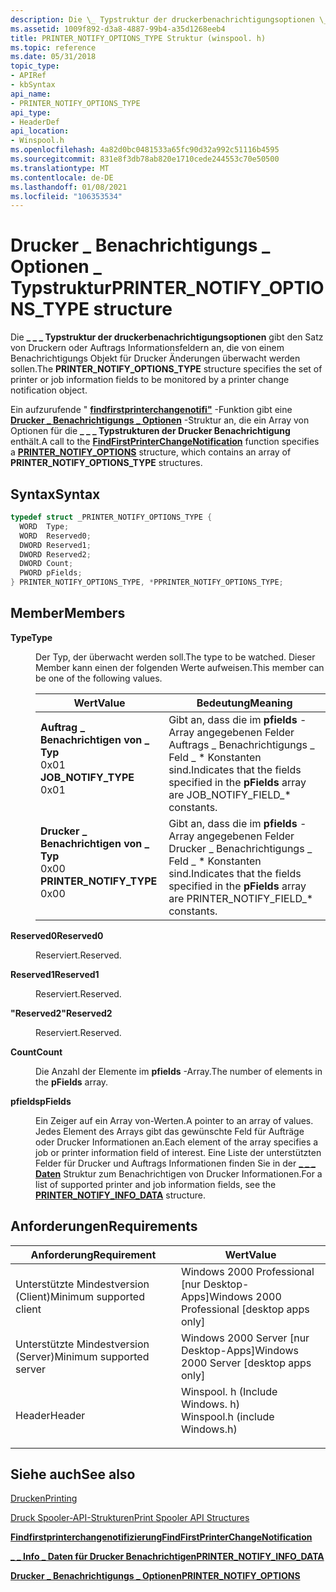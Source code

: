```yaml
---
description: Die \_ Typstruktur der druckerbenachrichtigungsoptionen \_ \_ gibt den Satz von Druckern oder Auftrags Informationsfeldern an, die von einem Benachrichtigungs Objekt für Drucker Änderungen überwacht werden sollen. Ein aufzurufende "findfirstprinterchangenotifi"-Funktion gibt eine Drucker \_ Benachrichtigungs \_ Optionen-Struktur an, die ein Array von Optionen für die \_ \_ Typstrukturen der Drucker Benachrichtigung enthält \_ .
ms.assetid: 1009f892-d3a8-4887-99b4-a35d1268eeb4
title: PRINTER_NOTIFY_OPTIONS_TYPE Struktur (winspool. h)
ms.topic: reference
ms.date: 05/31/2018
topic_type:
- APIRef
- kbSyntax
api_name:
- PRINTER_NOTIFY_OPTIONS_TYPE
api_type:
- HeaderDef
api_location:
- Winspool.h
ms.openlocfilehash: 4a82d0bc0481533a65fc90d32a992c51116b4595
ms.sourcegitcommit: 831e8f3db78ab820e1710cede244553c70e50500
ms.translationtype: MT
ms.contentlocale: de-DE
ms.lasthandoff: 01/08/2021
ms.locfileid: "106353534"
---
```

# <a name="printer_notify_options_type-structure"></a><span data-ttu-id="a7525-103">Drucker \_ Benachrichtigungs \_ Optionen \_ Typstruktur</span><span class="sxs-lookup"><span data-stu-id="a7525-103">PRINTER\_NOTIFY\_OPTIONS\_TYPE structure</span></span>

<span data-ttu-id="a7525-104">Die **\_ \_ \_ Typstruktur der druckerbenachrichtigungsoptionen** gibt den Satz von Druckern oder Auftrags Informationsfeldern an, die von einem Benachrichtigungs Objekt für Drucker Änderungen überwacht werden sollen.</span><span class="sxs-lookup"><span data-stu-id="a7525-104">The **PRINTER\_NOTIFY\_OPTIONS\_TYPE** structure specifies the set of printer or job information fields to be monitored by a printer change notification object.</span></span>

<span data-ttu-id="a7525-105">Ein aufzurufende " [**findfirstprinterchangenotifi"**](findfirstprinterchangenotification.md) -Funktion gibt eine [**Drucker \_ Benachrichtigungs \_ Optionen**](printer-notify-options.md) -Struktur an, die ein Array von Optionen für die **\_ \_ \_ Typstrukturen der Drucker Benachrichtigung** enthält.</span><span class="sxs-lookup"><span data-stu-id="a7525-105">A call to the [**FindFirstPrinterChangeNotification**](findfirstprinterchangenotification.md) function specifies a [**PRINTER\_NOTIFY\_OPTIONS**](printer-notify-options.md) structure, which contains an array of **PRINTER\_NOTIFY\_OPTIONS\_TYPE** structures.</span></span>

## <a name="syntax"></a><span data-ttu-id="a7525-106">Syntax</span><span class="sxs-lookup"><span data-stu-id="a7525-106">Syntax</span></span>


```C++
typedef struct _PRINTER_NOTIFY_OPTIONS_TYPE {
  WORD  Type;
  WORD  Reserved0;
  DWORD Reserved1;
  DWORD Reserved2;
  DWORD Count;
  PWORD pFields;
} PRINTER_NOTIFY_OPTIONS_TYPE, *PPRINTER_NOTIFY_OPTIONS_TYPE;
```



## <a name="members"></a><span data-ttu-id="a7525-107">Member</span><span class="sxs-lookup"><span data-stu-id="a7525-107">Members</span></span>

<dl> <dt>

<span data-ttu-id="a7525-108">**Type**</span><span class="sxs-lookup"><span data-stu-id="a7525-108">**Type**</span></span>
</dt> <dd>

<span data-ttu-id="a7525-109">Der Typ, der überwacht werden soll.</span><span class="sxs-lookup"><span data-stu-id="a7525-109">The type to be watched.</span></span> <span data-ttu-id="a7525-110">Dieser Member kann einen der folgenden Werte aufweisen.</span><span class="sxs-lookup"><span data-stu-id="a7525-110">This member can be one of the following values.</span></span>



| <span data-ttu-id="a7525-111">Wert</span><span class="sxs-lookup"><span data-stu-id="a7525-111">Value</span></span>                                                                                                                                                                                                                                      | <span data-ttu-id="a7525-112">Bedeutung</span><span class="sxs-lookup"><span data-stu-id="a7525-112">Meaning</span></span>                                                                                                           |
|--------------------------------------------------------------------------------------------------------------------------------------------------------------------------------------------------------------------------------------------|-------------------------------------------------------------------------------------------------------------------|
| <span id="JOB_NOTIFY_TYPE"></span><span id="job_notify_type"></span><dl> <span data-ttu-id="a7525-113"><dt>**Auftrag \_ Benachrichtigen von \_ Typ**</dt> <dt>0x01</dt></span><span class="sxs-lookup"><span data-stu-id="a7525-113"><dt>**JOB\_NOTIFY\_TYPE**</dt> <dt>0x01</dt></span></span> </dl>             | <span data-ttu-id="a7525-114">Gibt an, dass die im **pfields** -Array angegebenen Felder Auftrags \_ Benachrichtigungs \_ Feld \_ \* Konstanten sind.</span><span class="sxs-lookup"><span data-stu-id="a7525-114">Indicates that the fields specified in the **pFields** array are JOB\_NOTIFY\_FIELD\_\* constants.</span></span><br/>     |
| <span id="PRINTER_NOTIFY_TYPE"></span><span id="printer_notify_type"></span><dl> <span data-ttu-id="a7525-115"><dt>**Drucker \_ Benachrichtigen von \_ Typ**</dt> <dt>0x00</dt></span><span class="sxs-lookup"><span data-stu-id="a7525-115"><dt>**PRINTER\_NOTIFY\_TYPE**</dt> <dt>0x00</dt></span></span> </dl> | <span data-ttu-id="a7525-116">Gibt an, dass die im **pfields** -Array angegebenen Felder Drucker \_ Benachrichtigungs \_ Feld \_ \* Konstanten sind.</span><span class="sxs-lookup"><span data-stu-id="a7525-116">Indicates that the fields specified in the **pFields** array are PRINTER\_NOTIFY\_FIELD\_\* constants.</span></span><br/> |



 

</dd> <dt>

<span data-ttu-id="a7525-117">**Reserved0**</span><span class="sxs-lookup"><span data-stu-id="a7525-117">**Reserved0**</span></span>
</dt> <dd>

<span data-ttu-id="a7525-118">Reserviert.</span><span class="sxs-lookup"><span data-stu-id="a7525-118">Reserved.</span></span>

</dd> <dt>

<span data-ttu-id="a7525-119">**Reserved1**</span><span class="sxs-lookup"><span data-stu-id="a7525-119">**Reserved1**</span></span>
</dt> <dd>

<span data-ttu-id="a7525-120">Reserviert.</span><span class="sxs-lookup"><span data-stu-id="a7525-120">Reserved.</span></span>

</dd> <dt>

<span data-ttu-id="a7525-121">**"Reserved2"**</span><span class="sxs-lookup"><span data-stu-id="a7525-121">**Reserved2**</span></span>
</dt> <dd>

<span data-ttu-id="a7525-122">Reserviert.</span><span class="sxs-lookup"><span data-stu-id="a7525-122">Reserved.</span></span>

</dd> <dt>

<span data-ttu-id="a7525-123">**Count**</span><span class="sxs-lookup"><span data-stu-id="a7525-123">**Count**</span></span>
</dt> <dd>

<span data-ttu-id="a7525-124">Die Anzahl der Elemente im **pfields** -Array.</span><span class="sxs-lookup"><span data-stu-id="a7525-124">The number of elements in the **pFields** array.</span></span>

</dd> <dt>

<span data-ttu-id="a7525-125">**pfields**</span><span class="sxs-lookup"><span data-stu-id="a7525-125">**pFields**</span></span>
</dt> <dd>

<span data-ttu-id="a7525-126">Ein Zeiger auf ein Array von-Werten.</span><span class="sxs-lookup"><span data-stu-id="a7525-126">A pointer to an array of values.</span></span> <span data-ttu-id="a7525-127">Jedes Element des Arrays gibt das gewünschte Feld für Aufträge oder Drucker Informationen an.</span><span class="sxs-lookup"><span data-stu-id="a7525-127">Each element of the array specifies a job or printer information field of interest.</span></span> <span data-ttu-id="a7525-128">Eine Liste der unterstützten Felder für Drucker und Auftrags Informationen finden Sie in der [**\_ \_ \_ Daten**](printer-notify-info-data.md) Struktur zum Benachrichtigen von Drucker Informationen.</span><span class="sxs-lookup"><span data-stu-id="a7525-128">For a list of supported printer and job information fields, see the [**PRINTER\_NOTIFY\_INFO\_DATA**](printer-notify-info-data.md) structure.</span></span>

</dd> </dl>

## <a name="requirements"></a><span data-ttu-id="a7525-129">Anforderungen</span><span class="sxs-lookup"><span data-stu-id="a7525-129">Requirements</span></span>



| <span data-ttu-id="a7525-130">Anforderung</span><span class="sxs-lookup"><span data-stu-id="a7525-130">Requirement</span></span> | <span data-ttu-id="a7525-131">Wert</span><span class="sxs-lookup"><span data-stu-id="a7525-131">Value</span></span> |
|-------------------------------------|-----------------------------------------------------------------------------------------------------------|
| <span data-ttu-id="a7525-132">Unterstützte Mindestversion (Client)</span><span class="sxs-lookup"><span data-stu-id="a7525-132">Minimum supported client</span></span><br/> | <span data-ttu-id="a7525-133">Windows 2000 Professional \[nur Desktop-Apps\]</span><span class="sxs-lookup"><span data-stu-id="a7525-133">Windows 2000 Professional \[desktop apps only\]</span></span><br/>                                                |
| <span data-ttu-id="a7525-134">Unterstützte Mindestversion (Server)</span><span class="sxs-lookup"><span data-stu-id="a7525-134">Minimum supported server</span></span><br/> | <span data-ttu-id="a7525-135">Windows 2000 Server \[nur Desktop-Apps\]</span><span class="sxs-lookup"><span data-stu-id="a7525-135">Windows 2000 Server \[desktop apps only\]</span></span><br/>                                                      |
| <span data-ttu-id="a7525-136">Header</span><span class="sxs-lookup"><span data-stu-id="a7525-136">Header</span></span><br/>                   | <dl> <span data-ttu-id="a7525-137"><dt>Winspool. h (Include Windows. h)</dt></span><span class="sxs-lookup"><span data-stu-id="a7525-137"><dt>Winspool.h (include Windows.h)</dt></span></span> </dl> |



## <a name="see-also"></a><span data-ttu-id="a7525-138">Siehe auch</span><span class="sxs-lookup"><span data-stu-id="a7525-138">See also</span></span>

<dl> <dt>

[<span data-ttu-id="a7525-139">Drucken</span><span class="sxs-lookup"><span data-stu-id="a7525-139">Printing</span></span>](printdocs-printing.md)
</dt> <dt>

[<span data-ttu-id="a7525-140">Druck Spooler-API-Strukturen</span><span class="sxs-lookup"><span data-stu-id="a7525-140">Print Spooler API Structures</span></span>](printing-and-print-spooler-structures.md)
</dt> <dt>

[<span data-ttu-id="a7525-141">**Findfirstprinterchangenotifizierung**</span><span class="sxs-lookup"><span data-stu-id="a7525-141">**FindFirstPrinterChangeNotification**</span></span>](findfirstprinterchangenotification.md)
</dt> <dt>

[<span data-ttu-id="a7525-142">**\_ \_ Info \_ Daten für Drucker Benachrichtigen**</span><span class="sxs-lookup"><span data-stu-id="a7525-142">**PRINTER\_NOTIFY\_INFO\_DATA**</span></span>](printer-notify-info-data.md)
</dt> <dt>

[<span data-ttu-id="a7525-143">**Drucker \_ Benachrichtigungs \_ Optionen**</span><span class="sxs-lookup"><span data-stu-id="a7525-143">**PRINTER\_NOTIFY\_OPTIONS**</span></span>](printer-notify-options.md)
</dt> </dl>

 

 




